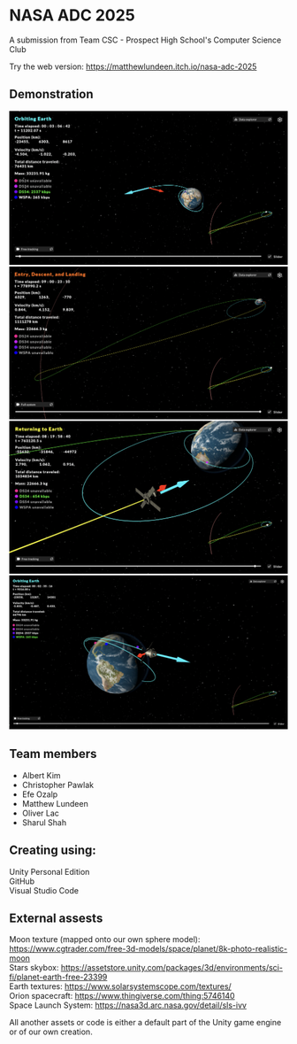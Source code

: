 # NASA ADC 2025

A submission from Team CSC - Prospect High School's Computer Science Club

Try the web version: https://matthewlundeen.itch.io/nasa-adc-2025

## Demonstration
![Screenshot 1](images/screenshot1.png)
![Screenshot 2](images/screenshot2.png)
![Screenshot 3](images/screenshot3.png)
![Screenshot 4](images/screenshot4.png)

## Team members
* Albert Kim
* Christopher Pawlak
* Efe Ozalp
* Matthew Lundeen
* Oliver Lac
* Sharul Shah

## Creating using:
Unity Personal Edition  
GitHub  
Visual Studio Code  

## External assests
Moon texture (mapped onto our own sphere model): https://www.cgtrader.com/free-3d-models/space/planet/8k-photo-realistic-moon  
Stars skybox: https://assetstore.unity.com/packages/3d/environments/sci-fi/planet-earth-free-23399  
Earth textures: https://www.solarsystemscope.com/textures/  
Orion spacecraft: https://www.thingiverse.com/thing:5746140  
Space Launch System: https://nasa3d.arc.nasa.gov/detail/sls-ivv  

All another assets or code is either a default part of the Unity game engine or of our own creation.
